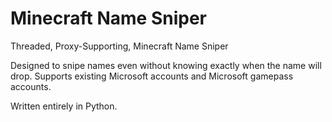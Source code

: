 # Minecraft Name Sniper
Threaded, Proxy-Supporting, Minecraft Name Sniper

Designed to snipe names even without knowing exactly when the name will drop.
Supports existing Microsoft accounts and Microsoft gamepass accounts.

Written entirely in Python.
